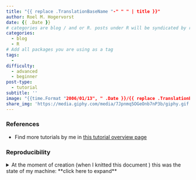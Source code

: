 ```yaml
---
title: "{{ replace .TranslationBaseName "-" " " | title }}"
author: Roel M. Hogervorst
date: {{ .Date }}
# categories are blog / and or R. posts under R will be syndicated by r-bloggers and rweekly
categories:
  - blog
  - R
# Add all packages you are using as a tag
tags:
  - 
difficulty:
  - advanced
  - beginner
post-type:
  - tutorial
subtitle: ''
image: "{{time.Format "2006/01/13", " .Date }}/{{ replace .TranslationBaseName "-" " " | title }}/image.jpg"
share_img: 'https://media.giphy.com/media/7Jpnmq5OGeOnb7nP3b/giphy.gif'
---
```


<!-- tags  at least beginner, tutorial, and all packages used.  -->
<!-- categories: R and blog. Blog is general, R means rweekly and r-bloggers -->
<!-- share img is either a complete url or build on top of the base url (https://blog.rmhogervorst.nl) so do not use the same relative image link. But make it more complete post/slug/image.png -->


<!-- content -->

<!-- > 
After reading this post, and following along r-users will know how to apply this approach on their data and think of me as someone who is a good explainer

A [**tutorial**](https://teachtogether.tech/#g:tutorial) helps newcomers to a field build a mental model
*tutorial (step by step pieces of code, with the result at the start)*
Good tutorials are: 
- quick. tell what you want to do, how to do it
- easy: success is important. playtest the tutorial under different circumstances
- not to easy: Don't get htem throug ht toturoial onluy to runinto a wall later on. 

People who read this tutorial have just started out, 
know absolutely nothing, don't even have a mental model of how things work in R.
I call them beginners, because that is what I used before. In the 
Explain everything. Use analogies. 

Subjects I've used before include:
*for, loops, brackets, vectors, data structures, subsetting, functions, qplot, ggplot2, dplyr, spps-to-r, haven, tidyr, tidyverse*


Make a great image to add to the share link on top.

* you will be able to do the thing I did, which generalizes to a broader class of problems, after following this post*
Follow along, running the code on your computer (higher levels with their own data), see this as a useful way to do stuff*
-->




### References
- Find more tutorials by me in [this tutorial overview page](https://blog.rmhogervorst.nl/post-type/tutorial/)

### Reproducibility
<details>
<summary> At the moment of creation (when I knitted this document ) this was the state of my machine: **click here to expand** </summary>

```{r}
sessioninfo::session_info()
```

</details>